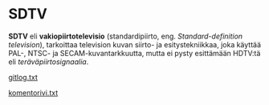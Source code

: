 # SDTV

**SDTV** eli **vakiopiirtotelevisio** (standardipiirto, eng. *Standard-definition* *television*), tarkoittaa 
television kuvan siirto- ja esitystekniikkaa, joka käyttää PAL-, NTSC- ja SECAM-kuvantarkkuutta, mutta ei pysty
esittämään HDTV:tä eli *teräväpiirtosignaalia*.

[gitlog.txt](https://github.com/kirsihel/ot-harjoitustyo/blob/master/laskarit/viikko1/gitlog.txt)

[komentorivi.txt](https://github.com/kirsihel/ot-harjoitustyo/blob/master/laskarit/viikko1/komentorivi.txt)
